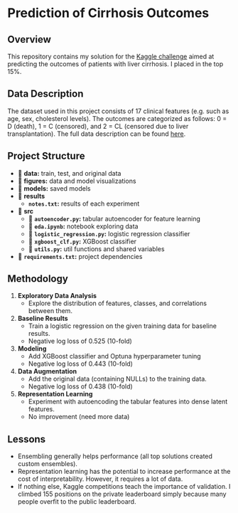 # Prediction of Cirrhosis Outcomes

## Overview
This repository contains my solution for the [Kaggle challenge](https://www.kaggle.com/competitions/playground-series-s3e26/overview) aimed at predicting the outcomes of patients with liver cirrhosis. I placed in the top 15%.

## Data Description
The dataset used in this project consists of 17 clinical features (e.g. such as age, sex, cholesterol levels). The outcomes are categorized as follows: 0 = D (death), 1 = C (censored), and 2 = CL (censored due to liver transplantation). The full data description can be found [here](https://www.kaggle.com/datasets/joebeachcapital/cirrhosis-patient-survival-prediction).

## Project Structure
- 📂 **data:** train, test, and original data
- 📂 **figures:** data and model visualizations
- 📂 **models:** saved models
- 📂 **results**
    - **`notes.txt`:** results of each experiment
- 📂 **src**
    - 📄 **`autoencoder.py`:** tabular autoencoder for feature learning
    - 📄 **`eda.ipynb`:** notebook exploring data
    - 📄 **`logistic_regression.py`:** logistic regression classifier
    - 📄 **`xgboost_clf.py`:** XGBoost classifier
    - 📄 **`utils.py`:** util functions and shared variables
- 📄 **`requirements.txt`:** project dependencies

## Methodology
1. **Exploratory Data Analysis**
    - Explore the distribution of features, classes, and correlations between them.
3. **Baseline Results**
    - Train a logistic regression on the given training data for baseline results.
    - Negative log loss of 0.525 (10-fold)
7. **Modeling**
    - Add XGBoost classifier and Optuna hyperparameter tuning
    - Negative log loss of 0.443 (10-fold)
5. **Data Augmentation**
    - Add the original data (containing NULLs) to the training data.
    - Negative log loss of 0.438 (10-fold)
9. **Representation Learning**
    - Experiment with autoencoding the tabular features into dense latent features.
    - No improvement (need more data)

## Lessons
- Ensembling generally helps performance (all top solutions created custom ensembles).
- Representation learning has the potential to increase performance at the cost of interpretability. However, it requires a lot of data.
- If nothing else, Kaggle competitions teach the importance of validation. I climbed 155 positions on the private leaderboard simply because many people overfit to the public leaderboard.

